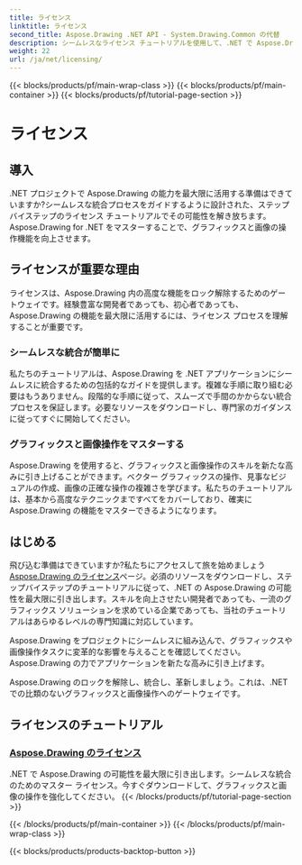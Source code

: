 ```yaml
---
title: ライセンス
linktitle: ライセンス
second_title: Aspose.Drawing .NET API - System.Drawing.Common の代替
description: シームレスなライセンス チュートリアルを使用して、.NET で Aspose.Drawing の可能性を最大限に引き出します。簡単に統合し、グラフィックを向上させ、画像を簡単に操作します。
weight: 22
url: /ja/net/licensing/
---
```


{{< blocks/products/pf/main-wrap-class >}}
{{< blocks/products/pf/main-container >}}
{{< blocks/products/pf/tutorial-page-section >}}

# ライセンス


## 導入

.NET プロジェクトで Aspose.Drawing の能力を最大限に活用する準備はできていますか?シームレスな統合プロセスをガイドするように設計された、ステップバイステップのライセンス チュートリアルでその可能性を解き放ちます。 Aspose.Drawing for .NET をマスターすることで、グラフィックスと画像の操作機能を向上させます。

## ライセンスが重要な理由

ライセンスは、Aspose.Drawing 内の高度な機能をロック解除するためのゲートウェイです。経験豊富な開発者であっても、初心者であっても、Aspose.Drawing の機能を最大限に活用するには、ライセンス プロセスを理解することが重要です。

### シームレスな統合が簡単に

私たちのチュートリアルは、Aspose.Drawing を .NET アプリケーションにシームレスに統合するための包括的なガイドを提供します。複雑な手順に取り組む必要はもうありません。段階的な手順に従って、スムーズで手間のかからない統合プロセスを保証します。必要なリソースをダウンロードし、専門家のガイダンスに従ってすぐに開始してください。

### グラフィックスと画像操作をマスターする

Aspose.Drawing を使用すると、グラフィックスと画像操作のスキルを新たな高みに引き上げることができます。ベクター グラフィックスの操作、見事なビジュアルの作成、画像の正確な操作の複雑さを学びます。私たちのチュートリアルは、基本から高度なテクニックまですべてをカバーしており、確実に Aspose.Drawing の機能をマスターできるようになります。

## はじめる

飛び込む準備はできていますか?私たちにアクセスして旅を始めましょう[Aspose.Drawing のライセンス](./licensing/)ページ。必須のリソースをダウンロードし、ステップバイステップのチュートリアルに従って、.NET の Aspose.Drawing の可能性を最大限に引き出します。スキルを向上させたい開発者であっても、一流のグラフィックス ソリューションを求めている企業であっても、当社のチュートリアルはあらゆるレベルの専門知識に対応しています。

Aspose.Drawing をプロジェクトにシームレスに組み込んで、グラフィックスや画像操作タスクに変革的な影響を与えることを確認してください。 Aspose.Drawing の力でアプリケーションを新たな高みに引き上げます。

Aspose.Drawing のロックを解除し、統合し、革新しましょう。これは、.NET での比類のないグラフィックスと画像操作へのゲートウェイです。
## ライセンスのチュートリアル
### [Aspose.Drawing のライセンス](./licensing/)
.NET で Aspose.Drawing の可能性を最大限に引き出します。シームレスな統合のためのマスター ライセンス。今すぐダウンロードして、グラフィックスと画像の操作を強化してください。
{{< /blocks/products/pf/tutorial-page-section >}}

{{< /blocks/products/pf/main-container >}}
{{< /blocks/products/pf/main-wrap-class >}}

{{< blocks/products/products-backtop-button >}}

